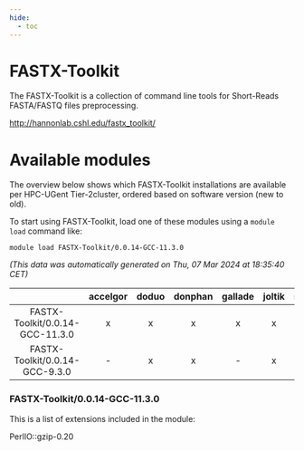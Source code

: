 ```yaml
---
hide:
  - toc
---
```


FASTX-Toolkit
=============


The FASTX-Toolkit is a collection of command line tools for  Short-Reads FASTA/FASTQ files preprocessing.

http://hannonlab.cshl.edu/fastx_toolkit/
# Available modules


The overview below shows which FASTX-Toolkit installations are available per HPC-UGent Tier-2cluster, ordered based on software version (new to old).

To start using FASTX-Toolkit, load one of these modules using a `module load` command like:

```shell
module load FASTX-Toolkit/0.0.14-GCC-11.3.0
```

*(This data was automatically generated on Thu, 07 Mar 2024 at 18:35:40 CET)*  

| |accelgor|doduo|donphan|gallade|joltik|skitty|
| :---: | :---: | :---: | :---: | :---: | :---: | :---: |
|FASTX-Toolkit/0.0.14-GCC-11.3.0|x|x|x|x|x|x|
|FASTX-Toolkit/0.0.14-GCC-9.3.0|-|x|x|-|x|x|


### FASTX-Toolkit/0.0.14-GCC-11.3.0

This is a list of extensions included in the module:

PerlIO::gzip-0.20